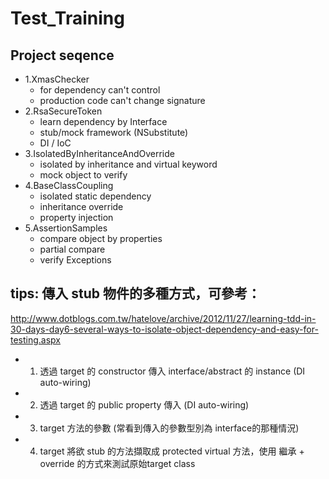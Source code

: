 # Test_Training
Project seqence
--
- 1.XmasChecker
    - for dependency can't control
    - production code can't change signature
- 2.RsaSecureToken
    - learn dependency by Interface
    - stub/mock framework (NSubstitute)
    - DI / IoC
- 3.IsolatedByInheritanceAndOverride
    - isolated by inheritance and virtual keyword
    - mock object to verify
- 4.BaseClassCoupling
    - isolated static dependency
    - inheritance override
    - property injection
- 5.AssertionSamples
    - compare object by properties
    - partial compare
    - verify Exceptions

tips: 傳入 stub 物件的多種方式，可參考：
--
http://www.dotblogs.com.tw/hatelove/archive/2012/11/27/learning-tdd-in-30-days-day6-several-ways-to-isolate-object-dependency-and-easy-for-testing.aspx

- 1. 透過 target 的 constructor 傳入 interface/abstract 的 instance (DI auto-wiring)
- 2. 透過 target 的 public property 傳入 (DI auto-wiring)
- 3. target 方法的參數 (常看到傳入的參數型別為 interface的那種情況)
- 4. target 將欲 stub 的方法擷取成 protected virtual 方法，使用 繼承 + override 的方式來測試原始target class

